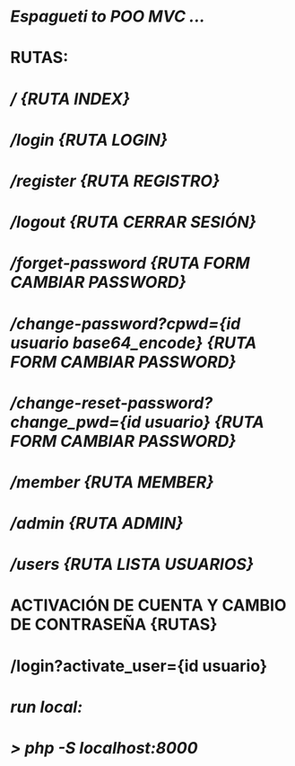 # **_Espagueti to POO MVC ..._**

# RUTAS:

# */ {RUTA INDEX}*
# */login {RUTA LOGIN}*
# */register {RUTA REGISTRO}*
# */logout {RUTA CERRAR SESIÓN}*
# */forget-password {RUTA FORM CAMBIAR PASSWORD}*
# */change-password?cpwd={id usuario base64_encode} {RUTA FORM CAMBIAR PASSWORD}*
# */change-reset-password?change_pwd={id usuario} {RUTA FORM CAMBIAR PASSWORD}*
# */member {RUTA MEMBER}*
# */admin {RUTA ADMIN}*
# */users {RUTA LISTA USUARIOS}*

# ACTIVACIÓN DE CUENTA Y CAMBIO DE CONTRASEÑA {RUTAS}
# /login?activate_user={id usuario}


# *run local:*
# *> php -S localhost:8000*